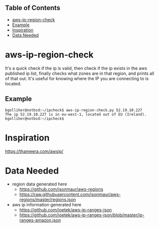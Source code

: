 ## Table of Contents
- [aws-ip-region-check](#aws-ip-region-check)
- [Example](#example)
- [Inspiration](#Inspiration)
- [Data Needed](#Data-Needed)

# aws-ip-region-check
It's a quick check if the ip is valid, then check if the ip exists in the aws published ip list, finally checks what zones are in that region, and prints all of that out. It's useful for knowing where the IP you are connecting to is located.

## Example
```
bgolliher@notbsd:~/ipcheck$ aws-ip-region-check.py 52.19.10.227
The ip 52.19.10.227 is in eu-west-1, located out of EU (Ireland).
bgolliher@notbsd:~/ipcheck$
```

# Inspiration
https://thameera.com/awsip/

# Data Needed
- region data generated here 
  - https://github.com/jsonmaur/aws-regions
  - https://raw.githubusercontent.com/jsonmaur/aws-regions/master/regions.json
- aws ip information generated here
  - https://github.com/joetek/aws-ip-ranges-json
  - https://github.com/joetek/aws-ip-ranges-json/blob/master/ip-ranges-amazon.json
